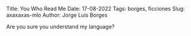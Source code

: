Title: You Who Read Me
Date: 17-08-2022
Tags: borges, ficciones
Slug: axaxaxas-mlo
Author: Jorge Luis Borges

Are you sure you understand my language?
